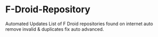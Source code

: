 # F-Droid-Repository
Automated Updates List of F Droid repositories found on internet auto remove invalid &amp; duplicates fix auto advanced. 
